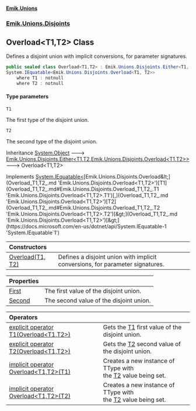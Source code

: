 #### [Emik.Unions](index.md 'index')
### [Emik.Unions.Disjoints](Emik.Unions.Disjoints.md 'Emik.Unions.Disjoints')

## Overload<T1,T2> Class

Defines a disjoint union with implicit conversions, for parameter signatures.

```csharp
public sealed class Overload<T1,T2> : Emik.Unions.Disjoints.Either<T1, T2, Emik.Unions.Disjoints.Overload<T1, T2>>,
System.IEquatable<Emik.Unions.Disjoints.Overload<T1, T2>>
    where T1 : notnull
    where T2 : notnull
```
#### Type parameters

<a name='Emik.Unions.Disjoints.Overload_T1,T2_.T1'></a>

`T1`

The first type of the disjoint union.

<a name='Emik.Unions.Disjoints.Overload_T1,T2_.T2'></a>

`T2`

The second type of the disjoint union.

Inheritance [System.Object](https://docs.microsoft.com/en-us/dotnet/api/System.Object 'System.Object') &#129106; [Emik.Unions.Disjoints.Either&lt;](Either_T1,T2,TType_.md 'Emik.Unions.Disjoints.Either<T1,T2,TType>')[T1](Overload_T1,T2_.md#Emik.Unions.Disjoints.Overload_T1,T2_.T1 'Emik.Unions.Disjoints.Overload<T1,T2>.T1')[,](Either_T1,T2,TType_.md 'Emik.Unions.Disjoints.Either<T1,T2,TType>')[T2](Overload_T1,T2_.md#Emik.Unions.Disjoints.Overload_T1,T2_.T2 'Emik.Unions.Disjoints.Overload<T1,T2>.T2')[,](Either_T1,T2,TType_.md 'Emik.Unions.Disjoints.Either<T1,T2,TType>')[Emik.Unions.Disjoints.Overload&lt;](Overload_T1,T2_.md 'Emik.Unions.Disjoints.Overload<T1,T2>')[T1](Overload_T1,T2_.md#Emik.Unions.Disjoints.Overload_T1,T2_.T1 'Emik.Unions.Disjoints.Overload<T1,T2>.T1')[,](Overload_T1,T2_.md 'Emik.Unions.Disjoints.Overload<T1,T2>')[T2](Overload_T1,T2_.md#Emik.Unions.Disjoints.Overload_T1,T2_.T2 'Emik.Unions.Disjoints.Overload<T1,T2>.T2')[&gt;](Overload_T1,T2_.md 'Emik.Unions.Disjoints.Overload<T1,T2>')[&gt;](Either_T1,T2,TType_.md 'Emik.Unions.Disjoints.Either<T1,T2,TType>') &#129106; Overload<T1,T2>

Implements [System.IEquatable&lt;](https://docs.microsoft.com/en-us/dotnet/api/System.IEquatable-1 'System.IEquatable`1')[Emik.Unions.Disjoints.Overload&lt;](Overload_T1,T2_.md 'Emik.Unions.Disjoints.Overload<T1,T2>')[T1](Overload_T1,T2_.md#Emik.Unions.Disjoints.Overload_T1,T2_.T1 'Emik.Unions.Disjoints.Overload<T1,T2>.T1')[,](Overload_T1,T2_.md 'Emik.Unions.Disjoints.Overload<T1,T2>')[T2](Overload_T1,T2_.md#Emik.Unions.Disjoints.Overload_T1,T2_.T2 'Emik.Unions.Disjoints.Overload<T1,T2>.T2')[&gt;](Overload_T1,T2_.md 'Emik.Unions.Disjoints.Overload<T1,T2>')[&gt;](https://docs.microsoft.com/en-us/dotnet/api/System.IEquatable-1 'System.IEquatable`1')

| Constructors | |
| :--- | :--- |
| [Overload(T1, T2)](Overload_T1,T2_..ctor(T1,T2).md 'Emik.Unions.Disjoints.Overload<T1,T2>.Overload(T1, T2)') | Defines a disjoint union with implicit conversions, for parameter signatures. |

| Properties | |
| :--- | :--- |
| [First](Overload_T1,T2_.First().md 'Emik.Unions.Disjoints.Overload<T1,T2>.First') | The first value of the disjoint union. |
| [Second](Overload_T1,T2_.Second().md 'Emik.Unions.Disjoints.Overload<T1,T2>.Second') | The second value of the disjoint union. |

| Operators | |
| :--- | :--- |
| [explicit operator T1(Overload&lt;T1,T2&gt;)](Overload_T1,T2_.op_Explicit(Overload).md 'Emik.Unions.Disjoints.Overload<T1,T2>.op_Explicit T1(Emik.Unions.Disjoints.Overload<T1,T2>)') | Gets the [T1](Overload_T1,T2_.md#Emik.Unions.Disjoints.Overload_T1,T2_.T1 'Emik.Unions.Disjoints.Overload<T1,T2>.T1') first value of the disjoint union. |
| [explicit operator T2(Overload&lt;T1,T2&gt;)](Overload_T1,T2_.op_Explicit(Overload).md 'Emik.Unions.Disjoints.Overload<T1,T2>.op_Explicit T2(Emik.Unions.Disjoints.Overload<T1,T2>)') | Gets the [T2](Overload_T1,T2_.md#Emik.Unions.Disjoints.Overload_T1,T2_.T2 'Emik.Unions.Disjoints.Overload<T1,T2>.T2') second value of the disjoint union. |
| [implicit operator Overload&lt;T1,T2&gt;(T1)](Overload_T1,T2_.op_Implicit(T1).md 'Emik.Unions.Disjoints.Overload<T1,T2>.op_Implicit Emik.Unions.Disjoints.Overload<T1,T2>(T1)') | Creates a new instance of TType with<br/>the [T2](Overload_T1,T2_.md#Emik.Unions.Disjoints.Overload_T1,T2_.T2 'Emik.Unions.Disjoints.Overload<T1,T2>.T2') value being set. |
| [implicit operator Overload&lt;T1,T2&gt;(T2)](Overload_T1,T2_.op_Implicit(T2).md 'Emik.Unions.Disjoints.Overload<T1,T2>.op_Implicit Emik.Unions.Disjoints.Overload<T1,T2>(T2)') | Creates a new instance of TType with<br/>the [T2](Overload_T1,T2_.md#Emik.Unions.Disjoints.Overload_T1,T2_.T2 'Emik.Unions.Disjoints.Overload<T1,T2>.T2') value being set. |
